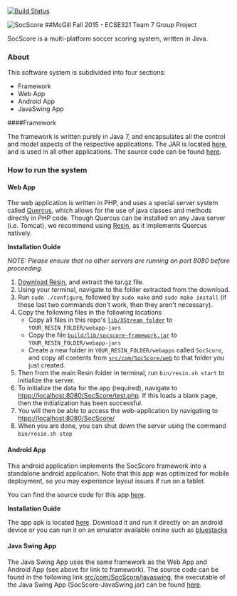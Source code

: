 [![Build Status](https://travis-ci.org/vicrep/ECSE321-Team7-SoccerScoring.svg?branch=master)](https://travis-ci.org/vicrep/ECSE321-Team7-SoccerScoring)

![SocScore](/logo.png?raw=true "SocScore")
##McGill Fall 2015 - ECSE321 Team 7 Group Project

SocScore is a multi-platform soccer scoring system, written in Java.


### About 
This software system is subdivided into four sections:
- Framework
- Web App
- Android App
- JavaSwing App

####Framework

The framework is written purely in Java 7, and encapsulates all the control and model aspects of the respective applications. The JAR is located [here](https://github.com/vicrep/ECSE321-Team7-SoccerScoring/tree/master/build/lib), and is used in all other applications. The source code can be found [here](https://github.com/vicrep/ECSE321-Team7-SoccerScoring/tree/master/src/com/SocScore/framework).

### How to run the system
#### Web App
The web application is written in PHP, and uses a special server system called [Quercus](http://quercus.caucho.com), which allows for the use of java classes and methods directly in PHP code. Though Quercus can be installed on any Java server (i.e. Tomcat), we recommend using [Resin](http://caucho.com), as it implements Quercus natively.

**Installation Guide**

*NOTE: Please ensure that no other servers are running on port 8080 before proceeding.*

1.  [Download Resin](http://caucho.com/download/resin-pro-4.0.46.tar.gz), and extract the tar.gz file.
2.  Using your terminal, navigate to the folder extracted from the download.
3.  Run `sudo ./configure`, followed by `sudo make` and `sudo make install` (if those last two commands don't work, then they aren't necessary). 
4.  Copy the following files in the following locations
    * Copy all files in this repo's [`lib/XStream folder`](https://github.com/vicrep/ECSE321-Team7-SoccerScoring/tree/master/lib/XStream) to `YOUR_RESIN_FOLDER/webapp-jars`
    * Copy the file [`build/lib/socscore-framework.jar`](https://github.com/vicrep/ECSE321-Team7-SoccerScoring/tree/master/build/lib) to `YOUR_RESIN_FOLDER/webapp-jars`
    * Create a new folder in `YOUR_RESIN_FOLDER/webapps` called `SocScore`, and copy all contents from [`src/com/SocScore/web`](https://github.com/vicrep/ECSE321-Team7-SoccerScoring/tree/master/src/com/SocScore/web) to that folder you just created.
5.  Then from the main Resin folder in terminal, run `bin/resin.sh start` to initialize the server.
6.  To initialize the data for the app (required), navigate to [htpp://localhost:8080/SocScore/test.php](http://localhost:8080/SocScore/test.php). If this loads a blank page, then the initialization has been successful.
7.  You will then be able to access the web-application by navigating to [htpp://localhost:8080/SocScore/](http://localhost:8080/SocScore/)
8.  When you are done, you can shut down the server using the command `bin/resin.sh stop`

#### Android App

This android application implements the SocScore framework into a standalone android application. Note that this app was optimized for mobile deployment, so you may experience layout issues if run on a tablet.

You can find the source code for this app [here](https://github.com/vicrep/ECSE321-Team7-SoccerScoring/tree/master/src/com/SocScore/Android).

**Installation Guide**

The app apk is located [here](https://github.com/vicrep/ECSE321-Team7-SoccerScoring/tree/master/build). Download it and run it directly on an android device or you can run it on an emulator available online such as [bluestacks](http://www.bluestacks.com)

#### Java Swing App

The Java Swing App uses the same framework as the Web App and Android App (see above for link to framework). The source code can be found in the following link [src/com/SocScore/javaswing](https://github.com/vicrep/ECSE321-Team7-SoccerScoring/tree/master/src/com/SocScore/javaswing), the executable of the Java Swing App (SocScore-JavaSwing.jar) can be found  [here](https://github.com/vicrep/ECSE321-Team7-SoccerScoring/tree/master/build).
